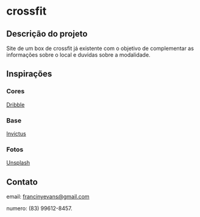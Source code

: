 # crossfit

## Descrição do projeto

Site de um box de crossfit já existente com o objetivo de complementar as informações sobre o local e duvidas sobre a modalidade.


## Inspirações

### Cores

[Dribble](https://dribbble.com/)

### Base

[Invictus](https://www.crossfitinvictus.com/)

### Fotos

[Unsplash](https://unsplash.com/)


## Contato

email: francinyevans@gmail.com

numero: (83) 99612-8457.

